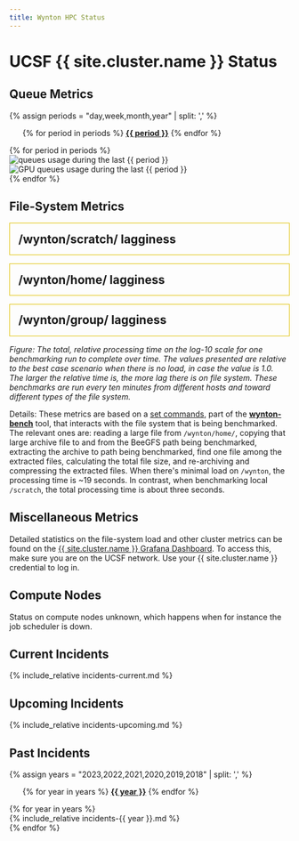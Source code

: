 ```yaml
---
title: Wynton HPC Status
---
```


<!-- markdownlint-disable-file MD024 MD025 -->

# UCSF {{ site.cluster.name }} Status

## Queue Metrics

{% assign periods = "day,week,month,year" | split: ',' %}

<ul class="nav nav-pills">
{% for period in periods %}
  <li{% if period == periods[0] %} class="active"{% endif %}><a data-toggle="pill" href="#by-{{ period }}"><span style="font-weight: bold;">{{ period }}</span></a></li>
{% endfor %}
</ul>
<div class="tab-content" style="margin-top: 1ex;">
{% for period in periods %}
  <div id="by-{{ period }}" class="tab-pane fade in{% if period == periods[0] %} active{% endif %}">
    <img src="{{ site.assets.status_root_path }}/status/figures/queues-{{ period }}.png" alt="queues usage during the last {{ period }}"/><br>
    <img src="{{ site.assets.status_root_path }}/status/figures/gpuq-{{ period }}.png" alt="GPU queues usage during the last {{ period }}"/><br>
  </div>
{% endfor %}
</div>


## File-System Metrics

  <div class="status-panel" style="border: 1px solid #dec000; padding: 2ex; margin-bottom: 2ex;">
   <div style="font-size: 150%; font-weight: bold;">
    <span>/wynton/scratch/ lagginess</span><span style="float: right;"></span>
   </div>
   <div id="BeeGFSLoad_dev1.wynton.ucsf.edu__wynton_scratch_hb"></div>
  </div>

  <div class="status-panel" style="border: 1px solid #dec000; padding: 2ex; margin-bottom: 2ex;">
   <div style="font-size: 150%; font-weight: bold;">
    <span>/wynton/home/ lagginess</span><span style="float: right;"></span>
   </div>
   <div id="BeeGFSLoad_dev1.wynton.ucsf.edu__wynton_home_cbi_hb"></div>
  </div>

  <div class="status-panel" style="border: 1px solid #dec000; padding: 2ex; margin-bottom: 2ex;">
   <div style="font-size: 150%; font-weight: bold;">
    <span>/wynton/group/ lagginess</span><span style="float: right;"></span>
   </div>
   <div id="BeeGFSLoad_dev1.wynton.ucsf.edu__wynton_group_cbi_hb"></div>
  </div>

_Figure: The total, relative processing time on the log-10 scale for one benchmarking run to complete over time. The values presented are relative to the best case scenario when there is no load, in case the value is 1.0. The larger the relative time is, the more lag there is on file system. These benchmarks are run every ten minutes from different hosts and toward different types of the file system._

Details: These metrics are based on a [set commands](https://github.com/ucsf-wynton/wynton-bench/blob/d96937b51e6ee3a421afec3c793accb0acd82c51/bench-scripts/bench-files-tarball.sh#L93-L129), part of the **[wynton-bench](https://github.com/ucsf-wynton/wynton-bench)** tool, that interacts with the file system that is being benchmarked.  The relevant ones are: reading a large file from `/wynton/home/`, copying that large archive file to and from the BeeGFS path being benchmarked, extracting the archive to path being benchmarked, find one file among the extracted files, calculating the total file size, and re-archiving and compressing the extracted files.  When there's minimal load on `/wynton`, the processing time is ~19 seconds. In contrast, when benchmarking local `/scratch`, the total processing time is about three seconds.


## Miscellaneous Metrics

Detailed statistics on the file-system load and other cluster metrics can be found on the [{{ site.cluster.name }} Grafana Dashboard](https://mon.wynton.ucsf.edu/grafana).  To access this, make sure you are on the UCSF network.  Use your {{ site.cluster.name }} credential to log in.


## Compute Nodes

<div id="hosttablediv">
<div id="hosttablemessage">Status on compute nodes unknown, which happens when for instance the job scheduler is down.</div>
</div>


## Current Incidents

{% include_relative incidents-current.md %}


## Upcoming Incidents

{% include_relative incidents-upcoming.md %}


## Past Incidents

{% assign years = "2023,2022,2021,2020,2019,2018" | split: ',' %}

<ul class="nav nav-pills">
{% for year in years %}
  <li{% if year == years[0] %} class="active"{% endif %}><a data-toggle="pill" href="#{{ year }}"><span style="font-weight: bold;">{{ year }}</span></a></li>
{% endfor %}
</ul>

<div class="tab-content" style="margin-top: 1ex;">
{% for year in years %}
<div id="{{ year }}" class="tab-pane {% if year == years[0] %}fadein active{% else %}fade{% endif %}">
<section markdown="1">
{% include_relative incidents-{{ year }}.md %}
</section>
</div>
{% endfor %}


<!-- DO NOT EDIT ANYTHING BELOW -->

<script src="https://d3js.org/d3.v3.min.js"><!-- ~150 kB --></script>
<script src="https://cdn.datatables.net/1.10.16/js/jquery.dataTables.min.js"><!-- ~80 kB --></script>
<script src="https://cdn.datatables.net/1.10.16/js/dataTables.bootstrap.min.js"><!-- 2 kB --></script>

<!-- markdownlint-disable-file MD052 -->
<script type="text/javascript" charset="utf-8">
d3.text("/hpc/assets/data/host_table.tsv", "text/csv", function(host_table) {
  // drop header comments
  host_table = host_table.replace(/^[#][^\r\n]*[\r\n]+/mg, '');
  host_table = d3.tsv.parse(host_table);

  d3.text("https://raw.githubusercontent.com/UCSF-HPC/wynton-slash2/master/status/qstat_nodes_in_state_au.tsv", "text/csv", function(host_status) {
    
    // drop header comments
    host_status = host_status.replace(/^[#][^\r\n]*[\r\n]+/mg, '');
    host_status = d3.tsv.parse(host_status);

    var tbody, tr, td, td_status;
    var value;
    var nodes = 0, gpu_nodes = 0;
    var cores = 0, gpu_cores = 0;
    var nodes_with_issues = 0, cores_with_issues = 0;
    var gpu_nodes_with_issues = 0, gpu_cores_with_issues = 0;
    var cores_node;
    var hostname;
    
    /* For each row */
    host_table.forEach(function(row) {
      hostname = row["Node"];
      
      nodes += 1;
      cores_node = parseInt(row["Physical Cores"]);
      cores += cores_node;

      if (hostname.includes("gpu")) {
        gpu_nodes += 1;
        gpu_cores += cores_node;
      }
      
      // No issues?
      if (host_status.filter(function(d) { return d.queuename == hostname }).length == 0) return;

      /* Ignore column on /tmp size, iff it exists */
      delete row["Local `/tmp`"];

      if (nodes_with_issues == 0) {
        var table = d3.select("#hosttablediv").append("details").append("table");
        table.id = "hosttable";
        tr = table.append("thead").append("tr");
        tr.append("th").text("Status");
        for (key in row) tr.append("th").text(key.replace(/\`/g, ""));
        tbody = table.append("tbody");
      }

      nodes_with_issues += 1;      
      cores_with_issues += cores_node;
      if (hostname.includes("gpu")) {
        gpu_nodes_with_issues += 1;      
        gpu_cores_with_issues += cores_node;
      }
  
      tr = tbody.append("tr");
      td_status = tr.append("td").text("⚠");  // "⚠" or "✖"
      for (key in row) td = tr.append("td").text(row[key]);
    });


    /* WORKAROUND: The host table is not updates; instead pull in the static information. /HB 2020-12-16 */
    nodes = {{ site.data.specs.nodes }};
    cores = {{ site.data.specs.physical_cores }};
    gpu_nodes = {{ site.data.specs.gpu_nodes }};
    
    var div = document.getElementById("hosttablemessage");
    div.innerText = "";
    if (nodes_with_issues > 0) {
      var text = document.createTextNode("Currently, " + nodes_with_issues + " (" + (100*nodes_with_issues/nodes).toFixed(1) + "%) " +  " of " + nodes + " compute nodes, corresponding to " + cores_with_issues + " (" + (100*cores_with_issues/cores).toFixed(1) + "%) " + " of " + cores + " CPU cores, are unavailable. Out of these, " + gpu_nodes_with_issues + " (" + (100*gpu_cores_with_issues/gpu_cores).toFixed(1) + "%) of " + gpu_nodes + " GPU compute nodes are unavailable.");
      div.appendChild(text);
      text = document.createTextNode(" A compute node is considered unavailable when its queuing state is \"unheard/unreachable\" or \"error\" (according to ");
      div.appendChild(text);
      var code = document.createElement("code");
      code.innerText = "qstat -f -qs uE";
      div.appendChild(code);
      text = document.createTextNode(" queried every five minutes), which means they will not take on any new jobs.");
      div.appendChild(text);
    } else {
      var text = document.createTextNode("All " + nodes + " nodes, with a total of " + cores + " cores, are functional.");
      div.appendChild(text);
    }
    
    $(document).ready(function() {
      $('#hosttable').DataTable({
        paging: false,
        searching: false,
        order: [[ 1, "asc" ]]
      });
    });
  });
});
</script>

<script src="https://cdn.plot.ly/plotly-latest.min.js"></script>

<script>
url_path = "https://raw.githubusercontent.com/UCSF-HPC/wynton-slash2/master/wynton-bench";
host = "dev1.wynton.ucsf.edu";
drives = ["wynton_scratch_hb", "wynton_home_cbi_hb", "wynton_group_cbi_hb"];
// Baseline is when there is no load on the file system (rough estimate)
baseline = 19.0;

drives.forEach(function(drive) {
  var name = host + "__" + drive;
  var id = "BeeGFSLoad_" + name;
  var file = "wynton-bench_" + name + ".tsv";
  var url = url_path + "/" + file;

  Plotly.d3.tsv(url, function(err, rows) {
    function unpack(rows, key) {
      return rows.map(function(row) { 
        var value = row[key];
        if (key == "duration") {
          value = parseFloat(value);
          value = value / baseline;
          if (value < 1.0) {
            value = 1.0;
          }
        }
        return value;
      });
    }

    var beegfs_load = {
      type: "scatter",
      mode: "lines",
      name: 'BeeGFS Load',
      x: unpack(rows, 'timestamp'),
      y: unpack(rows, 'duration'),
      line: {color: '#23527c'}
    }
  
    var data = [beegfs_load];
  
    var layout = {
      height: 200,
      margin: { l: 50, r: 30, b: 30, t: 60, pad: 4 },
      xaxis: {
        autorange: true,
        rangeselector: {buttons: [
            {
              count: 1,
              label: '1d',
              step: 'day',
              stepmode: 'backward'
            },
            {
              count: 7,
              label: '1w',
              step: 'day',
              stepmode: 'backward'
            },
            {
              count: 1,
              label: '1m',
              step: 'month',
              stepmode: 'backward'
            },
            {
              count: 12,
              label: '1y',
              step: 'month',
              stepmode: 'backward'
            },
            {
              step: 'all'
            }
          ]},
        type: 'date'
      },
      yaxis: {
        autorange: false,
        range: [-0.1, 2.5],
        type: 'log'
      }
    };
    
    Plotly.newPlot(id, data, layout);
  })
});
</script>
